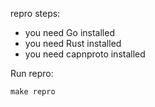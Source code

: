 repro steps:

- you need Go installed
- you need Rust installed
- you need capnproto installed

Run repro:
```
make repro
```
